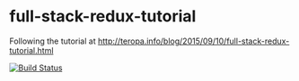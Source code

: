 # full-stack-redux-tutorial
Following the tutorial at http://teropa.info/blog/2015/09/10/full-stack-redux-tutorial.html

[![Build Status](https://travis-ci.org/intrepion/full-stack-redux-tutorial.svg?branch=master)](https://travis-ci.org/intrepion/full-stack-redux-tutorial)

